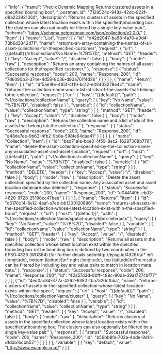 {
  "info": {
    "name": "Predix Dynamic Mapping Returns clustered assets in a specified bounding box",
    "_postman_id": "7128524c-948a-42dc-922f-d8a223921060",
    "description": "Returns clusters of assets in the specified collection whose latest location exists within the specified\nbounding box. The clusters can also optionally be filtered by a single key-value pair.",
    "schema": "https://schema.getpostman.com/json/collection/v2.0.0/"
  },
  "item": [
    {
      "name": "List",
      "item": [
        {
          "id": "d42d2047-ba68-4a70-a9d4-73b6d3842d71",
          "name": "returns-an-array-containing-the-names-of-all-asset-collections-for-thespecified-customer",
          "request": {
            "url": "{{default}}/v1/collections?No Name=%7B%7D",
            "method": "GET",
            "header": [
              {
                "key": "Accept",
                "value": "*/*",
                "disabled": false
              }
            ],
            "body": {
              "mode": "raw"
            },
            "description": "Returns an array containing the names of all asset collections for the\nspecified customer."
          },
          "response": [
            {
              "status": "Successful response",
              "code": 200,
              "name": "Response_200",
              "id": "7d6090b3-374e-4d58-8036-d93a761f4d26"
            }
          ]
        }
      ]
    },
    {
      "name": "Return",
      "item": [
        {
          "id": "df5ae18e-495f-4f10-bc12-e09403278e4c",
          "name": "returns-the-collection-name-and-a-list-of-ids-of-the-assets-that-belong-tothe-collection",
          "request": {
            "url": {
              "host": "{{default}}",
              "path": [
                "v1/collections/:collectionName"
              ],
              "query": [
                {
                  "key": "No Name",
                  "value": "%7B%7D",
                  "disabled": false
                }
              ],
              "variable": [
                {
                  "id": "collectionName",
                  "value": "collectionName",
                  "type": "string"
                }
              ]
            },
            "method": "GET",
            "header": [
              {
                "key": "Accept",
                "value": "*/*",
                "disabled": false
              }
            ],
            "body": {
              "mode": "raw"
            },
            "description": "Returns the collection name and a list of ids of the assets that belong to\nthe collection."
          },
          "response": [
            {
              "status": "Successful response",
              "code": 200,
              "name": "Response_200",
              "id": "a48de7ee-9b62-4fb2-9b8a-598fe94daa41"
            }
          ]
        }
      ]
    },
    {
      "name": "Collection",
      "item": [
        {
          "id": "bad71a1e-bce0-4f59-8ec2-16297308b776",
          "name": "delete-the-asset-collection-specified-by-the-collection-name-any-associated-asset-and-asset-location",
          "request": {
            "url": {
              "host": "{{default}}",
              "path": [
                "v1/collections/:collectionName"
              ],
              "query": [
                {
                  "key": "No Name",
                  "value": "%7B%7D",
                  "disabled": false
                }
              ],
              "variable": [
                {
                  "id": "collectionName",
                  "value": "collectionName",
                  "type": "string"
                }
              ]
            },
            "method": "DELETE",
            "header": [
              {
                "key": "Accept",
                "value": "*/*",
                "disabled": false
              }
            ],
            "body": {
              "mode": "raw"
            },
            "description": "Delete the asset collection specified by the collection name. Any associated asset and asset location data\nare also deleted"
          },
          "response": [
            {
              "status": "Successful response",
              "code": 200,
              "name": "Response_200",
              "id": "e044149b-eb03-4620-9728-25198cc47bee"
            }
          ]
        }
      ]
    },
    {
      "name": "Returns",
      "item": [
        {
          "id": "c6176c14-8e12-4aaf-a7eb-bb1300120886",
          "name": "returns-all-assets-in-the-specified-collection-whose-latest-location-exist-within-the-specified-boun",
          "request": {
            "url": {
              "host": "{{default}}",
              "path": [
                "v1/collections/:collectionName/spatial-query/bbox-interacts"
              ],
              "query": [
                {
                  "key": "No Name",
                  "value": "%7B%7D",
                  "disabled": false
                }
              ],
              "variable": [
                {
                  "id": "collectionName",
                  "value": "collectionName",
                  "type": "string"
                }
              ]
            },
            "method": "GET",
            "header": [
              {
                "key": "Accept",
                "value": "*/*",
                "disabled": false
              }
            ],
            "body": {
              "mode": "raw"
            },
            "description": "Returns all assets in the specified collection whose latest location exist within the specified bounding box.\nThe bounding box is defined by two coordinates in the EPSG:4326 (WGS84) (for further details see\nhttp://epsg.io/4326):\n* left (longitude), bottom (latitude)\n* right (longitude), top (latitude)\nThe results can be filtered by including key and value pairs to match in location meta data."
          },
          "response": [
            {
              "status": "Successful response",
              "code": 200,
              "name": "Response_200",
              "id": "42a57d3d-80ff-489c-90da-39a17274bf77"
            }
          ]
        },
        {
          "id": "4ed0ac84-372a-4262-9382-fba7320cfbba",
          "name": "returns-clusters-of-assets-in-the-specified-collection-whose-latest-location-exists-within-the-speci",
          "request": {
            "url": {
              "host": "{{default}}",
              "path": [
                "v1/collections/:collectionName/cluster"
              ],
              "query": [
                {
                  "key": "No Name",
                  "value": "%7B%7D",
                  "disabled": false
                }
              ],
              "variable": [
                {
                  "id": "collectionName",
                  "value": "collectionName",
                  "type": "string"
                }
              ]
            },
            "method": "GET",
            "header": [
              {
                "key": "Accept",
                "value": "*/*",
                "disabled": false
              }
            ],
            "body": {
              "mode": "raw"
            },
            "description": "Returns clusters of assets in the specified collection whose latest location exists within the specified\nbounding box. The clusters can also optionally be filtered by a single key-value pair."
          },
          "response": [
            {
              "status": "Successful response",
              "code": 200,
              "name": "Response_200",
              "id": "b56bb8fe-702a-4bde-9d14-dfd3b1bcbb52"
            }
          ]
        }
      ]
    }
  ],
  "variable": [
    {
      "key": "default",
      "value": "http://www.example.com/"
    }
  ]
}